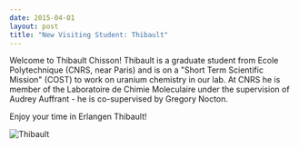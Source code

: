 ```yaml
---
date: 2015-04-01
layout: post
title: "New Visiting Student: Thibault"
---
```


Welcome to Thibault Chisson! 
Thibault is a graduate student from Ecole Polytechnique (CNRS, near Paris) and is on a "Short Term Scientific Mission" (COST) to work on uranium chemistry in our lab. 
At CNRS he is member of the Laboratoire de Chimie Moleculaire under the supervision of Audrey Auffrant - he is co-supervised by Gregory Nocton.

Enjoy your time in Erlangen Thibault!

![Thibault](img/Thibault_klein.jpg)